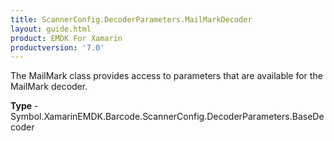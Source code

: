 ```yaml
---
title: ScannerConfig.DecoderParameters.MailMarkDecoder
layout: guide.html 
product: EMDK For Xamarin 
productversion: '7.0' 
---
```

The MailMark class provides access to parameters that are available for the MailMark decoder.

**Type** - Symbol.XamarinEMDK.Barcode.ScannerConfig.DecoderParameters.BaseDecoder



